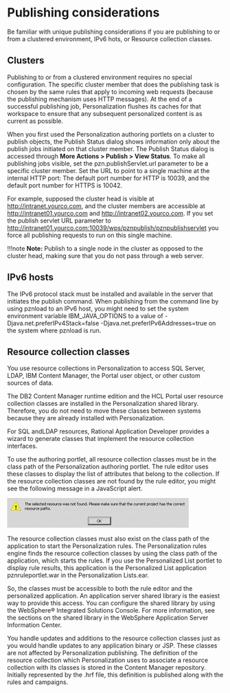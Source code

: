 # Publishing considerations

Be familiar with unique publishing considerations if you are publishing to or from a clustered environment, IPv6 hots, or Resource collection classes.

## Clusters

Publishing to or from a clustered environment requires no special configuration. The specific cluster member that does the publishing task is chosen by the same rules that apply to incoming web requests (because the publishing mechanism uses HTTP messages). At the end of a successful publishing job, Personalization flushes its caches for that workspace to ensure that any subsequent personalized content is as current as possible.

When you first used the Personalization authoring portlets on a cluster to publish objects, the Publish Status dialog shows information only about the publish jobs initiated on that cluster member. The Publish Status dialog is accessed through **More Actions > Publish > View Status**. To make all publishing jobs visible, set the pzn.publishServlet.url parameter to be a specific cluster member. Set the URL to point to a single machine at the internal HTTP port: The default port number for HTTP is 10039, and the default port number for HTTPS is 10042.

For example, supposed the cluster head is visible at http://intranet.yourco.com, and the cluster members are accessible at http://intranet01.yourco.com and http://intranet02.yourco.com. If you set the publish servlet URL parameter to http://intranet01.yourco.com:10039/wps/pznpublish/pznpublishservlet you force all publishing requests to run on this single machine.

!!!note
    **Note:** Publish to a single node in the cluster as opposed to the cluster head, making sure that you do not pass through a web server.

## IPv6 hosts

The IPv6 protocol stack must be installed and available in the server that initiates the publish command. When publishing from the command line by using pznload to an IPv6 host, you might need to set the system environment variable IBM_JAVA_OPTIONS to a value of -Djava.net.preferIPv4Stack=false -Djava.net.preferIPv6Addresses=true on the system where pznload is run.

## Resource collection classes

You use resource collections in Personalization to access SQL Server, LDAP, IBM Content Manager, the Portal user object, or other custom sources of data.

The DB2 Content Manager runtime edition and the HCL Portal user resource collection classes are installed in the Personalization shared library. Therefore, you do not need to move these classes between systems because they are already installed with Personalization.

For SQL andLDAP resources, Rational Application Developer provides a wizard to generate classes that implement the resource collection interfaces.

To use the authoring portlet, all resource collection classes must be in the class path of the Personalization authoring portlet. The rule editor uses these classes to display the list of attributes that belong to the collection. If the resource collection classes are not found by the rule editor, you might see the following message in a JavaScript alert.

![Message displayed when resource classes cannot be found](../_img/pzn_resource_class_error.jpeg)

The resource collection classes must also exist on the class path of the application to start the Personalization rules. The Personalization rules engine finds the resource collection classes by using the class path of the application, which starts the rules. If you use the Personalized List portlet to display rule results, this application is the Personalized List application pznruleportlet.war in the Personalization Lists.ear.

So, the classes must be accessible to both the rule editor and the personalized application. An application server shared library is the easiest way to provide this access. You can configure the shared library by using the WebSphere® Integrated Solutions Console. For more information, see the sections on the shared library in the WebSphere Application Server Information Center.

You handle updates and additions to the resource collection classes just as you would handle updates to any application binary or JSP. These classes are not affected by Personalization publishing. The definition of the resource collection which Personalization uses to associate a resource collection with its classes is stored in the Content Manager repository. Initially represented by the .hrf file, this definition is published along with the rules and campaigns.



